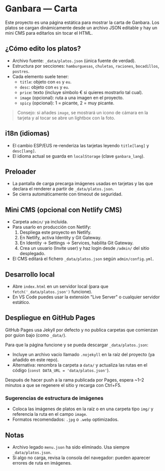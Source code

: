 # Ganbara — Carta

Este proyecto es una página estática para mostrar la carta de Ganbara. Los platos se cargan dinámicamente desde un archivo JSON editable y hay un mini CMS para editarlos sin tocar el HTML.

## ¿Cómo edito los platos?

- Archivo fuente: `_data/platos.json` (única fuente de verdad).
- Estructura por secciones: `hamburguesas`, `chuletas`, `raciones`, `bocadillos`, `postres`.
- Cada elemento suele tener:
  - `title`: objeto con `es` y `eu`.
  - `desc`: objeto con `es` y `eu`.
  - `price`: texto (incluye símbolo € si quieres mostrarlo tal cual).
  - `image` (opcional): ruta a una imagen en el proyecto.
  - `spicy` (opcional): 1 = picante, 2 = muy picante.

> Consejo: si añades `image`, se mostrará un icono de cámara en la tarjeta y al tocar se abre un lightbox con la foto.

## i18n (idiomas)

- El cambio ESP/EUS re-renderiza las tarjetas leyendo `title[lang]` y `desc[lang]`.
- El idioma actual se guarda en `localStorage` (clave `ganbara_lang`).

## Preloader

- La pantalla de carga precarga imágenes usadas en tarjetas y las que declara el renderer a partir de `_data/platos.json`.
- Se cierra automáticamente con timeout de seguridad.

## Mini CMS (opcional con Netlify CMS)

- Carpeta `admin/` ya incluida.
- Para usarlo en producción con Netlify:
  1. Despliega este proyecto en Netlify.
  2. En Netlify, activa Identity y Git Gateway.
  3. En Identity → Settings → Services, habilita Git Gateway.
  4. Crea un usuario (Invite user) y haz login desde `/admin/` del sitio desplegado.
- El CMS editará el fichero `_data/platos.json` según `admin/config.yml`.

## Desarrollo local

- Abre `index.html` en un servidor local (para que `fetch('_data/platos.json')` funcione).
- En VS Code puedes usar la extensión "Live Server" o cualquier servidor estático.

## Despliegue en GitHub Pages

GitHub Pages usa Jekyll por defecto y no publica carpetas que comienzan por guion bajo (como `_data/`).

Para que la página funcione y se pueda descargar `_data/platos.json`:

- Incluye un archivo vacío llamado `.nojekyll` en la raíz del proyecto (ya añadido en este repo).
- Alternativa: renombra la carpeta a `data/` y actualiza las rutas en el código (`const DATA_URL = 'data/platos.json'`).

Después de hacer push a la rama publicada por Pages, espera ~1–2 minutos a que se regenere el sitio y recarga con Ctrl+F5.

### Sugerencias de estructura de imágenes

- Coloca las imágenes de platos en la raíz o en una carpeta tipo `img/` y referencia la ruta en el campo `image`.
- Formatos recomendados: `.jpg` o `.webp` optimizados.

## Notas

- Archivo legado `menu.json` ha sido eliminado. Usa siempre `_data/platos.json`.
- Si algo no carga, revisa la consola del navegador: pueden aparecer errores de ruta en imágenes.
